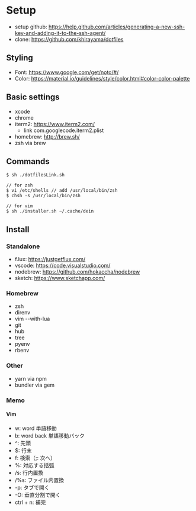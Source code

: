 # Setup

- setup github: https://help.github.com/articles/generating-a-new-ssh-key-and-adding-it-to-the-ssh-agent/
- clone: https://github.com/khirayama/dotfiles

## Styling

- Font: https://www.google.com/get/noto/#/
- Color: https://material.io/guidelines/style/color.html#color-color-palette

## Basic settings

- xcode
- chrome
- iterm2: https://www.iterm2.com/
  - link com.googlecode.iterm2.plist
- homebrew: http://brew.sh/
- zsh via brew

## Commands

```
$ sh ./dotfilesLink.sh

// for zsh
$ vi /etc/shells // add /usr/local/bin/zsh
$ chsh -s /usr/local/bin/zsh

// for vim
$ sh ./installer.sh ~/.cache/dein
```

## Install

### Standalone

- f.lux: https://justgetflux.com/
- vscode: https://code.visualstudio.com/
- nodebrew: https://github.com/hokaccha/nodebrew
- sketch: https://www.sketchapp.com/

### Homebrew

- zsh
- direnv
- vim --with-lua
- git
- hub
- tree
- pyenv
- rbenv

### Other

- yarn via npm
- bundler via gem

### Memo

#### Vim
- w: word 単語移動
- b: word back 単語移動バック
- ^: 先頭
- $: 行末
- f: 検索（;: 次へ）
- %: 対応する括弧
- /s: 行内置換
- /%s: ファイル内置換
- -p: タブで開く
- -O: 垂直分割で開く
- ctrl + n: 補完
